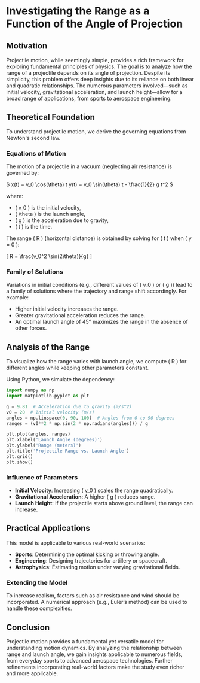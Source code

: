 # Investigating the Range as a Function of the Angle of Projection

## Motivation
Projectile motion, while seemingly simple, provides a rich framework for exploring fundamental principles of physics. The goal is to analyze how the range of a projectile depends on its angle of projection. Despite its simplicity, this problem offers deep insights due to its reliance on both linear and quadratic relationships. The numerous parameters involved—such as initial velocity, gravitational acceleration, and launch height—allow for a broad range of applications, from sports to aerospace engineering.

## Theoretical Foundation
To understand projectile motion, we derive the governing equations from Newton's second law.

### Equations of Motion
The motion of a projectile in a vacuum (neglecting air resistance) is governed by:

$ x(t) = v_0 \cos(\theta) t
y(t) = v_0 \sin(\theta) t - \frac{1}{2} g t^2 $

where:
- \( v_0 \) is the initial velocity,
- \( \theta \) is the launch angle,
- \( g \) is the acceleration due to gravity,
- \( t \) is the time.

The range \( R \) (horizontal distance) is obtained by solving for \( t \) when \( y = 0 \):

\[ R = \frac{v_0^2 \sin(2\theta)}{g} \]

### Family of Solutions
Variations in initial conditions (e.g., different values of \( v_0 \) or \( g \)) lead to a family of solutions where the trajectory and range shift accordingly. For example:
- Higher initial velocity increases the range.
- Greater gravitational acceleration reduces the range.
- An optimal launch angle of 45° maximizes the range in the absence of other forces.

## Analysis of the Range

To visualize how the range varies with launch angle, we compute \( R \) for different angles while keeping other parameters constant.

Using Python, we simulate the dependency:

```python
import numpy as np
import matplotlib.pyplot as plt

g = 9.81  # Acceleration due to gravity (m/s^2)
v0 = 20  # Initial velocity (m/s)
angles = np.linspace(0, 90, 100)  # Angles from 0 to 90 degrees
ranges = (v0**2 * np.sin(2 * np.radians(angles))) / g

plt.plot(angles, ranges)
plt.xlabel('Launch Angle (degrees)')
plt.ylabel('Range (meters)')
plt.title('Projectile Range vs. Launch Angle')
plt.grid()
plt.show()
```

### Influence of Parameters
- **Initial Velocity**: Increasing \( v_0 \) scales the range quadratically.
- **Gravitational Acceleration**: A higher \( g \) reduces range.
- **Launch Height**: If the projectile starts above ground level, the range can increase.

## Practical Applications
This model is applicable to various real-world scenarios:
- **Sports**: Determining the optimal kicking or throwing angle.
- **Engineering**: Designing trajectories for artillery or spacecraft.
- **Astrophysics**: Estimating motion under varying gravitational fields.

### Extending the Model
To increase realism, factors such as air resistance and wind should be incorporated. A numerical approach (e.g., Euler’s method) can be used to handle these complexities.

## Conclusion
Projectile motion provides a fundamental yet versatile model for understanding motion dynamics. By analyzing the relationship between range and launch angle, we gain insights applicable to numerous fields, from everyday sports to advanced aerospace technologies. Further refinements incorporating real-world factors make the study even richer and more applicable.

